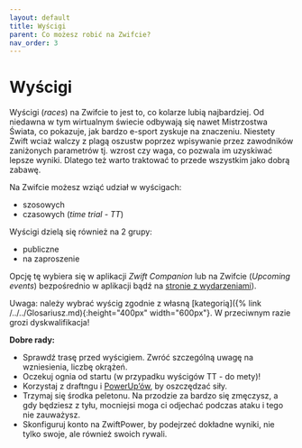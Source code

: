 ```yaml
---
layout: default
title: Wyścigi
parent: Co możesz robić na Zwifcie?
nav_order: 3
---
```


# Wyścigi 

Wyścigi (_races_) na Zwifcie to jest to, co kolarze lubią najbardziej. Od niedawna w tym wirtualnym świecie odbywają się nawet Mistrzostwa Świata, co pokazuje, jak bardzo e-sport zyskuje na znaczeniu. Niestety Zwift wciaż walczy z plagą oszustw poprzez wpisywanie przez zawodników zaniżonych parametrów tj. wzrost czy waga, co pozwala im uzyskiwać lepsze wyniki. Dlatego też warto traktować to przede wszystkim jako dobrą zabawę.

Na Zwifcie możesz wziąć udział w wyścigach:

* szosowych 
* czasowych (_time trial - TT_)   

Wyścigi dzielą się również na 2 grupy:
* publiczne
* na zaproszenie

Opcję tę wybiera się w aplikacji _Zwift Companion_ lub na Zwifcie (_Upcoming events_) bezpośrednio w aplikacji bądź na [stronie z wydarzeniami](https://www.zwift.com/eu/events)). 

Uwaga: należy wybrać wyścig zgodnie z własną [kategorią]({% link /../../Glosariusz.md){:height="400px" width="600px"}. W przeciwnym razie grozi dyskwalifikacja!

**Dobre rady:**
* Sprawdź trasę przed wyścigiem. Zwróć szczególną uwagę na wzniesienia, liczbę okrążeń.
* Oczekuj ognia od startu (w przypadku wyścigów TT - do mety)!
* Korzystaj z draftngu i [PowerUp’ów](https://zwiftinsider.com/powerups), by oszczędzać siły.
* Trzymaj się środka peletonu. Na przodzie za bardzo się zmęczysz, a gdy będziesz z tyłu, mocniejsi moga ci odjechać podczas ataku i tego nie zauważysz.
* Skonfiguruj konto na ZwiftPower, by podejrzeć dokładne wyniki, nie tylko swoje, ale również swoich rywali.
